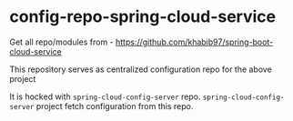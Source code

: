 # config-repo-spring-cloud-service

Get all repo/modules from - https://github.com/khabib97/spring-boot-cloud-service

This repository serves as centralized configuration repo for the above project

It is hocked with `spring-cloud-config-server` repo. `spring-cloud-config-server` project fetch configuration from this repo. 
